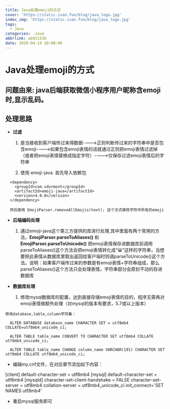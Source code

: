 ```yaml
---
title: Java处理emoji的方式
cover: 'https://static.ivan.fun/blog/java_logo.jpg'
index_img: 'https://static.ivan.fun/blog/java_logo.jpg'
tags:
  - Java
categories: -Java
abbrlink: ab91153b
date: 2020-04-14 10:00:00
---
```

# Java处理emoji的方式
## 问题由来: java后端获取微信小程序用户昵称含emoji时,显示乱码。

## 处理思路

- **过滤**
	1. 是当接收到客户端传过来得数据---->正则判断传过来的字符串中是否包含emoji---->如果包含emoji表情的话就通过正则把emoji表情过滤掉（或者把emoji表情替换成指定字符）---->仅保存过滤emoji表情后的字符串
	
	2. 使用 emoji-java. 首先导入依赖包
	
```   
  <dependency>
    <groupId>com.vdurmont</groupId>
    <artifactId>emoji-java</artifactId>
    <version>4.0.0</version>
  </dependency>
```
```
  然后使用 EmojiParser.removeAllEmojis(text); 这个方式移除字符中所有的emoji
```

- **后端编码处理**
  1. 通过emoji-java这个第三方提供的库进行处理,其中里面有两个常用的方法，**EmojiParser.parseToAliases()** 和 **EmojiParser.parseToUnicode()** 把emoji表情保存进数据库前调用parseToAliases()这个方法会把emoji表情转化成“:grinning:”这样的字符串，当想要把此表情从数据库里取出返回给客户端时则调parseToUnicode()这个方法。说明：如果客户端传过来的参数是有emoji表情+字符串组成，那么parseToAliases()这个方法只会处理表情，字符串部分会原封不动的存进数据库

- **数据库处理**
  1. 修改mysql数据库的配置，达到直接存储emoji表情的目的，程序无需再对emoji表情做额外处理（对mysql的版本有要求，5.7或以上版本）
 
```
修改database,table,column字符集：
```

```
  ALTER DATABASE database_name CHARACTER SET = utf8mb4 COLLATE=utf8mb4_unicode_ci;

  ALTER TABLE table_name CONVERT TO CHARACTER SET utf8mb4 COLLATE utf8mb4_unicode_ci;

  ALTER TABLE table_name CHANGE column_name VARCHAR(191) CHARACTER SET utf8mb4 COLLATE utf8mb4_unicode_ci;
```

- 编辑my.cnf文件，在对应章节添加如下内容：

[client]
default-character-set = utf8mb4
[mysql]
default-character-set = utf8mb4
[mysqld]
character-set-client-handshake = FALSE
character-set-server = utf8mb4
collation-server = utf8mb4_unicode_ci
init_connect='SET NAMES utf8mb4'
- 重启mysql服务即可

 